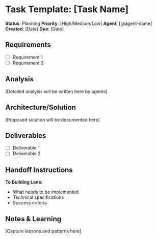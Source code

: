 # Task Template: [Task Name]

**Status**: Planning
**Priority**: [High/Medium/Low]
**Agent**: [@agent-name]
**Created**: [Date]
**Due**: [Date]

## Requirements
- [ ] Requirement 1
- [ ] Requirement 2

## Analysis
[Detailed analysis will be written here by agents]

## Architecture/Solution
[Proposed solution will be documented here]

## Deliverables
- [ ] Deliverable 1
- [ ] Deliverable 2

## Handoff Instructions
**To Building Lane:**
- What needs to be implemented
- Technical specifications
- Success criteria

## Notes & Learning
[Capture lessons and patterns here]